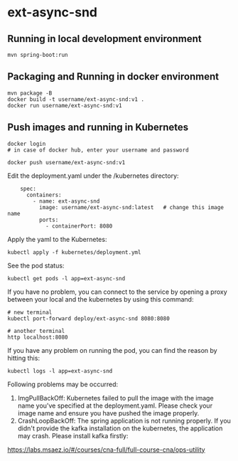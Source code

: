 # ext-async-snd

## Running in local development environment

```
mvn spring-boot:run
```

## Packaging and Running in docker environment

```
mvn package -B
docker build -t username/ext-async-snd:v1 .
docker run username/ext-async-snd:v1
```

## Push images and running in Kubernetes

```
docker login 
# in case of docker hub, enter your username and password

docker push username/ext-async-snd:v1
```

Edit the deployment.yaml under the /kubernetes directory:
```
    spec:
      containers:
        - name: ext-async-snd
          image: username/ext-async-snd:latest   # change this image name
          ports:
            - containerPort: 8080

```

Apply the yaml to the Kubernetes:
```
kubectl apply -f kubernetes/deployment.yml
```

See the pod status:
```
kubectl get pods -l app=ext-async-snd
```

If you have no problem, you can connect to the service by opening a proxy between your local and the kubernetes by using this command:
```
# new terminal
kubectl port-forward deploy/ext-async-snd 8080:8080

# another terminal
http localhost:8080
```

If you have any problem on running the pod, you can find the reason by hitting this:
```
kubectl logs -l app=ext-async-snd
```

Following problems may be occurred:

1. ImgPullBackOff:  Kubernetes failed to pull the image with the image name you've specified at the deployment.yaml. Please check your image name and ensure you have pushed the image properly.
1. CrashLoopBackOff: The spring application is not running properly. If you didn't provide the kafka installation on the kubernetes, the application may crash. Please install kafka firstly:

https://labs.msaez.io/#/courses/cna-full/full-course-cna/ops-utility

